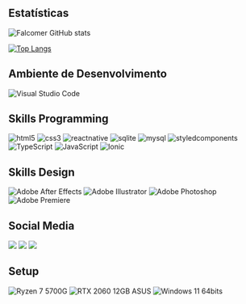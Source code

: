## Estatísticas
![Falcomer GitHub stats](https://github-readme-stats.vercel.app/api?username=devfalcomer&show_icons=true&theme=tokyonight)

[![Top Langs](https://github-readme-stats.vercel.app/api/top-langs/?username=devfalcomer)](https://github.com/anuraghazra/github-readme-stats)

## Ambiente de Desenvolvimento
<div>
  <img src="https://img.shields.io/badge/Visual_Studio_Code-0078D4?style=for-the-badge&logo=visual%20studio%20code&logoColor=white" alt="Visual Studio Code">
</div>

## Skills Programming
<div style="display: inline_block">
  <img aling="center" src="https://img.shields.io/badge/HTML-239120?style=for-the-badge&logo=html5&logoColor=white" alt="html5"/>
  <img aling="center" src="https://img.shields.io/badge/CSS-239120?&style=for-the-badge&logo=css3&logoColor=white" alt="css3"/>
  <img aling="center" src="https://img.shields.io/badge/React_Native-20232A?style=for-the-badge&logo=react&logoColor=61DAFB" alt="reactnative"/>
  <img aling="center" src="https://img.shields.io/badge/SQLite-07405E?style=for-the-badge&logo=sqlite&logoColor=white" alt="sqlite"/>
  <img aling="center" src="https://img.shields.io/badge/MySQL-00000F?style=for-the-badge&logo=mysql&logoColor=white" alt="mysql"/>
  <img aling="center" src="https://img.shields.io/badge/styled--components-DB7093?style=for-the-badge&logo=styled-components&logoColor=white" alt="styledcomponents"/>
  <img aling="center" src="https://img.shields.io/badge/TypeScript-007ACC?style=for-the-badge&logo=typescript&logoColor=white" alt="TypeScript"/>
  <img aling="center" src="https://img.shields.io/badge/JavaScript-yellow?style=for-the-badge&javascript" alt="JavaScript"/>
  <img src="https://img.shields.io/badge/Ionic-3880FF?style=for-the-badge&logo=ionic&logoColor=white" alt="Ionic"/>
</div>

## Skills Design
<div style="display: inline_block">
  <img src="https://img.shields.io/badge/Adobe%20after%20affects-CF96FD?style=for-the-badge&logo=Adobe%20after%20effects&logoColor=393665" alt="Adobe After Effects"/>
  <img src="https://img.shields.io/badge/Adobe%20Illustrator-FF9A00?style=for-the-badge&logo=adobe%20illustrator&logoColor=white" alt="Adobe Illustrator"/>
  <img src="https://img.shields.io/badge/Adobe%20Photoshop-31A8FF?style=for-the-badge&logo=Adobe%20Photoshop&logoColor=black" alt="Adobe Photoshop"/>
  <img src="https://img.shields.io/badge/Adobe%20Premiere%20Pro-9999FF?style=for-the-badge&logo=Adobe%20Premiere%20Pro&logoColor=white" alt="Adobe Premiere"/>
</div>

## Social Media
<a href="https://www.linkedin.com/in/arthur-falcomer-180b8a180/" target="_blank"><img src="https://img.shields.io/badge/-LinkedIn-%230077B5?style=for-the-badge&logo=linkedin&logoColor=white" target="_blank"></a> 
<a href="falcomerart@gmail.com"><img src="https://img.shields.io/badge/-Gmail-%23333?style=for-the-badge&logo=gmail&logoColor=white" target="_blank"></a>
<a href="https://wa.me/+5561982505726"><img src="https://img.shields.io/badge/WhatsApp-25D366?style=for-the-badge&logo=whatsapp&logoColor=white" target="_blank"></a>

## Setup
<div style="display: inline_block">
  <img alt="Ryzen 7 5700G"  src="https://img.shields.io/badge/AMD-Ryzen_7_5700G-ED1C24?style=for-the-badge&logo=amd&logoColor=white"/>
  <img alt="RTX 2060 12GB ASUS" src="https://img.shields.io/badge/RTX-2060-12GB-76B900?style=for-the-badge&logo=nvidia&logoColor=white"/>
  <img alt="Windows 11 64bits" src="https://img.shields.io/badge/Windows_11_pro-0078D6?style=for-the-badge&logo=windows&logoColor=white"/> 
</div>

